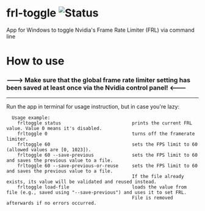 # frl-toggle ![Status](https://github.com/FrogTheFrog/frl-toggle/actions/workflows/publish.yaml/badge.svg)

App for Windows to toggle Nvidia's Frame Rate Limiter (FRL) via command line

# How to use
### ---> Make sure that the global frame rate limiter setting has been saved at least once via the Nvidia control panel! <---

----

Run the app in terminal for usage instruction, but in case you're lazy:
```
  Usage example:
    frltoggle status                          prints the current FRL value. Value 0 means it's disabled.
    frltoggle 0                               turns off the framerate limiter.
    frltoggle 60                              sets the FPS limit to 60 (allowed values are [0, 1023]).
    frltoggle 60 --save-previous              sets the FPS limit to 60 and saves the previous value to a file.
    frltoggle 60 --save-previous-or-reuse     sets the FPS limit to 60 and saves the previous value to a file.
                                              If the file already exists, its value will be validated and reused instead.
    frltoggle load-file                       loads the value from file (e.g., saved using "--save-previous") and uses it to set FRL.
                                              File is removed afterwards if no errors occurred.
```

